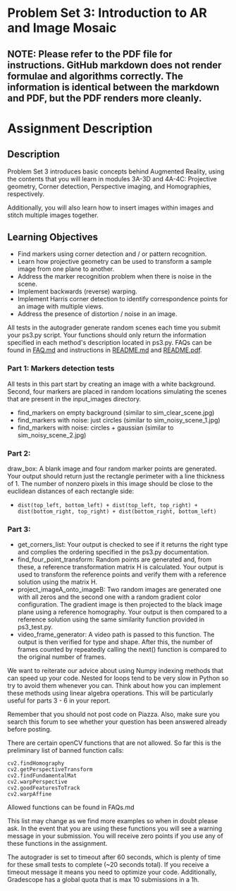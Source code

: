 # Problem Set 3: Introduction to AR and Image Mosaic

## NOTE: Please refer to the PDF file for instructions. GitHub markdown does not render formulae and algorithms correctly. The information is identical between the markdown and PDF, but the PDF renders more cleanly.

# Assignment Description

## Description
Problem Set 3 introduces basic concepts behind Augmented Reality, using the contents that you will learn in modules 3A-3D and 4A-4C: Projective geometry, Corner detection, Perspective imaging, and Homographies, respectively.

Additionally, you will also learn how to insert images within images and stitch multiple images together.

## Learning Objectives

-  Find markers using corner detection and / or pattern recognition.
-  Learn how projective geometry can be used to transform a sample image from one plane to another.
-  Address the marker recognition problem when there is noise in the scene.
-  Implement backwards (reverse) warping.
-  Implement Harris corner detection to identify correspondence points for an image with multiple views.
-  Address the presence of distortion / noise in an image.


All tests in the autograder generate random scenes each time you submit your ps3.py script. Your functions should only return the information specified in each method's description located in ps3.py. 
FAQs can be found in [FAQ.md](FAQ.md) and instructions in [README.md](README.md) and [README.pdf](README.pdf).
 

### Part 1: Markers detection tests

All tests in this part start by creating an image with a white background. Second, four markers are placed in random locations simulating the scenes that are present in the input_images directory.
- find_markers on empty background (similar to sim_clear_scene.jpg)
- find_markers with noise: just circles (similar to sim_noisy_scene_1.jpg)
- find_markers with noise: circles + gaussian (similar to sim_noisy_scene_2.jpg)

 

### Part 2: 

draw_box: A blank image and four random marker points are generated. Your output should return just the rectangle perimeter with a line thickness of 1. The number of nonzero pixels in this image should be close to the euclidean distances of each rectangle side: 
  - ```dist(top_left, bottom_left) + dist(top_left, top_right) + dist(bottom_right, top_right) + dist(bottom_right, bottom_left)```

 
### Part 3:

- get_corners_list: Your output is checked to see if it returns the right type and complies the ordering specified in the ps3.py documentation.
- find_four_point_transform: Random points are generated and, from these, a reference transformation matrix H is calculated. Your output is used to transform the reference points and verify them with a reference solution using the matrix H.
- project_imageA_onto_imageB: Two random images are generated one with all zeros and the second one with a random gradient color configuration. The gradient image is then projected to the black image plane using a reference homography. Your output is then compared to a reference solution using the same similarity function provided in ps3_test.py.
- video_frame_generator: A video path is passed to this function. The output is then verified for type and shape. After this, the number of frames counted by repeatedly calling the next() function is compared to the original number of frames.



We want to reiterate our advice about using Numpy indexing methods that can speed up your code. Nested for loops tend to be very slow in Python so try to avoid them whenever you can. Think about how you can implement these methods using linear algebra operations. This will be particularly useful for parts 3 - 6 in your report.

 
Remember that you should not post code on Piazza. Also, make sure you search this forum to see whether your question has been answered already before posting.


There are certain openCV functions that are not allowed. So far this is the preliminary list of banned function calls:
```
cv2.findHomography
cv2.getPerspectiveTransform
cv2.findFundamentalMat
cv2.warpPerspective
cv2.goodFeaturesToTrack
cv2.warpAffine
```
Allowed functions can be found in FAQs.md

This list may change as we find more examples so when in doubt please ask. In the event that you are using these functions you will see a warning message in your submission. You will receive zero points if you use any of these functions in the assignment.



The autograder is set to timeout after 60 seconds, which is plenty of time for these small tests to complete (~20 seconds total). If you receive a timeout message it means you need to optimize your code. Additionally, Gradescope has a global quota that is max 10 submissions in a 1h.
